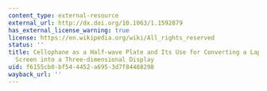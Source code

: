 ```yaml
---
content_type: external-resource
external_url: http://dx.doi.org/10.1063/1.1592879
has_external_license_warning: true
license: https://en.wikipedia.org/wiki/All_rights_reserved
status: ''
title: Cellophane as a Half-wave Plate and Its Use for Converting a Laptop Computer
  Screen into a Three-dimensional Display
uid: f6155cb0-bf54-4452-a695-3d7f84488298
wayback_url: ''
---
```

